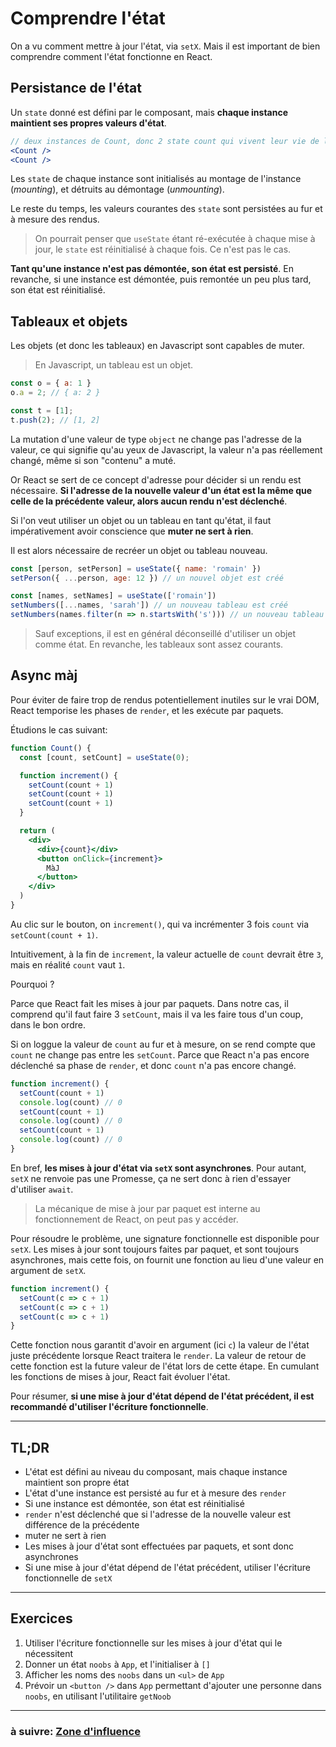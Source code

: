 # Comprendre l'état

On a vu comment mettre à jour l'état, via `setX`. Mais il est important de bien comprendre comment l'état fonctionne en React.

## Persistance de l'état

Un `state` donné est défini par le composant, mais **chaque instance maintient ses propres valeurs d'état**.

```jsx
// deux instances de Count, donc 2 state count qui vivent leur vie de leur côté
<Count />
<Count />
```

Les `state` de chaque instance sont initialisés au montage de l'instance (_mounting_), et détruits au démontage (_unmounting_).

Le reste du temps, les valeurs courantes des `state` sont persistées au fur et à mesure des rendus.

> On pourrait penser que `useState` étant ré-exécutée à chaque mise à jour, le `state` est réinitialisé à chaque fois. Ce n'est pas le cas.

**Tant qu'une instance n'est pas démontée, son état est persisté**. En revanche, si une instance est démontée, puis remontée un peu plus tard, son état est réinitialisé.

## Tableaux et objets

Les objets (et donc les tableaux) en Javascript sont capables de muter.

> En Javascript, un tableau est un objet.

```js
const o = { a: 1 }
o.a = 2; // { a: 2 }

const t = [1];
t.push(2); // [1, 2]
```

La mutation d'une valeur de type `object` ne change pas l'adresse de la valeur, ce qui signifie qu'au yeux de Javascript, la valeur n'a pas réellement changé, même si son "contenu" a muté.

Or React se sert de ce concept d'adresse pour décider si un rendu est nécessaire. **Si l'adresse de la nouvelle valeur d'un état est la même que celle de la précédente valeur, alors aucun rendu n'est déclenché**.

Si l'on veut utiliser un objet ou un tableau en tant qu'état, il faut impérativement avoir conscience que **muter ne sert à rien**.

Il est alors nécessaire de recréer un objet ou tableau nouveau.

```jsx
const [person, setPerson] = useState({ name: 'romain' })
setPerson({ ...person, age: 12 }) // un nouvel objet est créé

const [names, setNames] = useState(['romain'])
setNumbers([...names, 'sarah']) // un nouveau tableau est créé
setNumbers(names.filter(n => n.startsWith('s'))) // un nouveau tableau est créé
```

> Sauf exceptions, il est en général déconseillé d'utiliser un objet comme état. En revanche, les tableaux sont assez courants.

## Async màj

Pour éviter de faire trop de rendus potentiellement inutiles sur le vrai DOM, React temporise les phases de `render`, et les exécute par paquets.

Étudions le cas suivant:
```jsx
function Count() {
  const [count, setCount] = useState(0);

  function increment() {
    setCount(count + 1)
    setCount(count + 1)
    setCount(count + 1)
  }

  return (
    <div>
      <div>{count}</div>
      <button onClick={increment}>
        MàJ
      </button>
    </div>
  )
}
```

Au clic sur le bouton, on `increment()`, qui va incrémenter 3 fois `count` via `setCount(count + 1)`.

Intuitivement, à la fin de `increment`, la valeur actuelle de `count` devrait être `3`, mais en réalité `count` vaut `1`.

Pourquoi ?

Parce que React fait les mises à jour par paquets. Dans notre cas, il comprend qu'il faut faire 3 `setCount`, mais il va les faire tous d'un coup, dans le bon ordre.

Si on loggue la valeur de `count` au fur et à mesure, on se rend compte que `count` ne change pas entre les `setCount`. Parce que React n'a pas encore déclenché sa phase de `render`, et donc `count` n'a pas encore changé.

```jsx
function increment() {
  setCount(count + 1)
  console.log(count) // 0
  setCount(count + 1)
  console.log(count) // 0
  setCount(count + 1)
  console.log(count) // 0
}
```

En bref, **les mises à jour d'état via `setX` sont asynchrones**. Pour autant, `setX` ne renvoie pas une Promesse, ça ne sert donc à rien d'essayer d'utiliser `await`.

> La mécanique de mise à jour par paquet est interne au fonctionnement de React, on peut pas y accéder.

Pour résoudre le problème, une signature fonctionnelle est disponible pour `setX`. Les mises à jour sont toujours faites par paquet, et sont toujours asynchrones, mais cette fois, on fournit une fonction au lieu d'une valeur en argument de `setX`.

```jsx
function increment() {
  setCount(c => c + 1)
  setCount(c => c + 1)
  setCount(c => c + 1)
}
```

Cette fonction nous garantit d'avoir en argument (ici `c`) la valeur de l'état juste précédente lorsque React traitera le `render`. La valeur de retour de cette fonction est la future valeur de l'état lors de cette étape. En cumulant les fonctions de mises à jour, React fait évoluer l'état.

Pour résumer, **si une mise à jour d'état dépend de l'état précédent, il est recommandé d'utiliser l'écriture fonctionnelle**.

---

## TL;DR

- L'état est défini au niveau du composant, mais chaque instance maintient son propre état
- L'état d'une instance est persisté au fur et à mesure des `render`
- Si une instance est démontée, son état est réinitialisé
- `render` n'est déclenché que si l'adresse de la nouvelle valeur est différence de la précédente
- muter ne sert à rien
- Les mises à jour d'état sont effectuées par paquets, et sont donc asynchrones
- Si une mise à jour d'état dépend de l'état précédent, utiliser l'écriture fonctionnelle de `setX`

---

## Exercices

1) Utiliser l'écriture fonctionnelle sur les mises à jour d'état qui le nécessitent
2) Donner un état `noobs` à `App`, et l'initialiser à `[]`
3) Afficher les noms des `noobs` dans un `<ul>` de `App`
4) Prévoir un `<button />` dans `App` permettant d'ajouter une personne dans `noobs`, en utilisant l'utilitaire `getNoob`

---

### à suivre: [Zone d'influence](./4_influence_zone.md)
